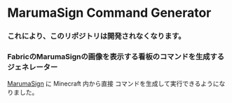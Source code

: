 # MarumaSign Command Generator

### これにより、このリポジトリは開発されなくなります。
### FabricのMarumaSignの画像を表示する看板のコマンドを生成するジェネレーター

[MarumaSign](https://github.com/TORO-Server/MarumaSign) に Minecraft 内から直接 コマンドを生成して実行できるようになりました。
